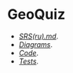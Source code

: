 # GeoQuiz
- *[SRS(ru).md](https://github.com/RuslanGitelman/GeoQuiz/blob/master/Documentation/SRS.md)*.
- *[Diagrams](https://github.com/RuslanGitelman/GeoQuiz/blob/master/Diagrams/Readme.md)*.
- *[Code](https://github.com/RuslanGitelman/GeoQuiz/tree/master/Code/core/src/com/geoquiz/game)*.
- *[Tests](https://github.com/RuslanGitelman/GeoQuiz/tree/master/test)*.
